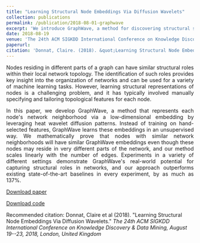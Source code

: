```yaml
---
title: "Learning Structural Node Embeddings Via Diffusion Wavelets"
collection: publications
permalink: /publication/2018-08-01-graphwave
excerpt: 'We introduce GraphWave, a method for discovering structural similarities on graphs. In particular, GraphWave represents each node's network neighborhood via a low-dimensional embedding by leveraging heat wavelet diffusion patterns.'
date: 2018-08-19
venue: 'The 24th ACM SIGKDD International Conference on Knowledge Discovery & Data Mining, August 19--23, 2018, London, United Kingdom'
paperurl: 
citation: 'Donnat, Claire. (2018). &quot;Learning Structural Node Embeddings Via Diffusion Wavelets.&quot;'
---
```

<p><div style="text-align: justify"> 
Nodes residing in different parts of a graph can have similar structural roles within their local network topology. The identification of such roles provides key insight into the organization of networks and can be used for a variety of machine learning tasks. However, learning structural representations of nodes is a challenging problem, and it has typically involved manually specifying and tailoring topological features for each node. </div></p>

<p><div style="text-align: justify"> 
In this paper, we develop GraphWave, a method that represents each node's network neighborhood via a low-dimensional embedding by leveraging heat wavelet diffusion patterns. Instead of training on hand-selected features, GraphWave learns these embeddings in an unsupervised way. We mathematically prove that nodes with similar network neighborhoods will have similar GraphWave embeddings even though these nodes may reside in very different parts of the network, and our method scales linearly with the number of edges. Experiments in a variety of different settings demonstrate GraphWave's real-world potential for capturing structural roles in networks, and our approach outperforms existing state-of-the-art baselines in every experiment, by as much as 137%.
</div></p>

[Download paper](http://donnate.github.io/files/graphwave.pdf)

[Download code](https://github.com/donnate/graphwave)

Recommended citation:  Donnat, Claire et al (2018). "Learning Structural Node Embeddings Via Diffusion Wavelets." <i>The 24th ACM SIGKDD International Conference on Knowledge Discovery & Data Mining, August 19--23, 2018, London, United Kingdom</i>
